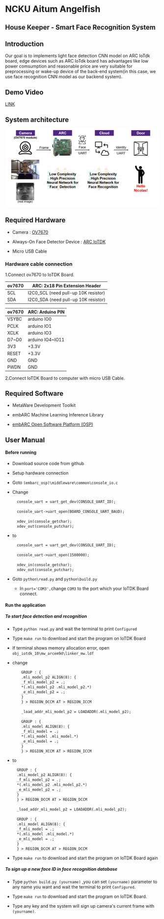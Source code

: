 # NCKU Aitum Angelfish

## House Keeper - Smart Face Recognition System

## Introduction
Our goal is to implements light face detection CNN model on ARC IoTdk board, edge devices such as ARC IoTdk board has advantages like low power comsumption and reasonable price are very suitable for preprocessing or wake-up device of the back-end system(in this case, we use face recognition CNN model as our backend system).

## Demo Video

[LINK](https://v.youku.com/v_show/id_XNDc4Mjg3OTk2MA==.html)

## System architecture
![system](./img/system.jpg)
## Required Hardware
- Camera : [OV7670](https://www.voti.nl/docs/OV7670.pdf)

- Always-On Face Detector Device : [ARC IoTDK](https://embarc.org/embarc_osp/doc/build/html/board/iotdk.html)

- Micro USB Cable

### Hardware cable connection
1.Connect ov7670 to IoTDK Board.

|ov7670|ARC: 2x18 Pin Extension Header|
|-|-|
| SCL|I2C0_SCL (need pull-up 10K resistor)|
| SDA|I2C0_SDA (need pull-up 10K resistor)|

|ov7670|ARC: Arduino PIN|
|-|-|
|VSYBC  |    arduino IO0|
|PCLK   |    arduino IO1|
|XCLK   |    arduino IO3|
|D7~D0  |    arduino IO4~IO11|
|3V3    | +3.3V|
|RESET  | +3.3V|
|GND    | GND|
|PWDN   | GND|

2.Connect IoTDK Board to computer with micro USB Cable.
## Required Software
- MetaWare Development Toolkit

- embARC Machine Learning Inference Library

- [embARC Open Software Platform (OSP)](https://github.com/foss-for-synopsys-dwc-arc-processors/embarc_osp/tree/embarc_mli)

## User Manual

#### Before running
- Download source code from github

- Setup hardware connection

- Goto `(embarc_osp)\middleware\common\console_io.c`

- Change

        console_uart = uart_get_dev(CONSOLE_UART_ID);

        console_uart->uart_open(BOARD_CONSOLE_UART_BAUD);

        xdev_in(console_getchar);
        xdev_out(console_putchar);
- to

    	console_uart = uart_get_dev(CONSOLE_UART_ID);

    	console_uart->uart_open(1500000);

    	xdev_in(console_getchar);
    	xdev_out(console_putchar);

- Goto `python\read.py` and `python\build.py`
  - In `port='COM3',`change `COM3` to the port which your IoTDK Board connect.


#### Run the application
##### To start face detection and recognition
- Type `python read.py` and wait the terminal to print `Configured`

- Type `make run` to download and start the program on IoTDK Board

- If terminal shows memory allocation error, open `obj_iotdk_10\mw_arcem9d\linker_mw.ldf`
- change

          GROUP : {
          .mli_model_p2 ALIGN(8): {
          _f_mli_model_p2 = .;
          *(.mli_model_p2 .mli_model_p2.*)
          _e_mli_model_p2 = .;
          }
          } > REGION_DCCM AT > REGION_ICCM

          _load_addr_mli_model_p2 = LOADADDR(.mli_model_p2);

          GROUP : {
          .mli_model ALIGN(8): {
          _f_mli_model = .;
          *(.mli_model .mli_model.*)
          _e_mli_model = .;
          }
          } > REGION_XCCM AT > REGION_ICCM

- to

        GROUP : {
        .mli_model_p2 ALIGN(8): {
        _f_mli_model_p2 = .;
        *(.mli_model_p2 .mli_model_p2.*)
        _e_mli_model_p2 = .;
        }
        } > REGION_DCCM AT > REGION_DCCM

        _load_addr_mli_model_p2 = LOADADDR(.mli_model_p2);

        GROUP : {
        .mli_model ALIGN(8): {
        _f_mli_model = .;
        *(.mli_model .mli_model.*)
        _e_mli_model = .;
        }
        } > REGION_DCCM AT > REGION_DCCM

- Type `make run` to download and start the program on IoTDK Board again

##### To sign up a new face ID in face recognition database
- Type `python build.py (yourname)` ,you can set `(yourname)` parameter to any name you want and wait the terminal to print `Configured`.

- Type `make run` to download and start the program on IoTDK Board.

- Type any key and the system will sign up camera's current frame with `(yourname)`.
